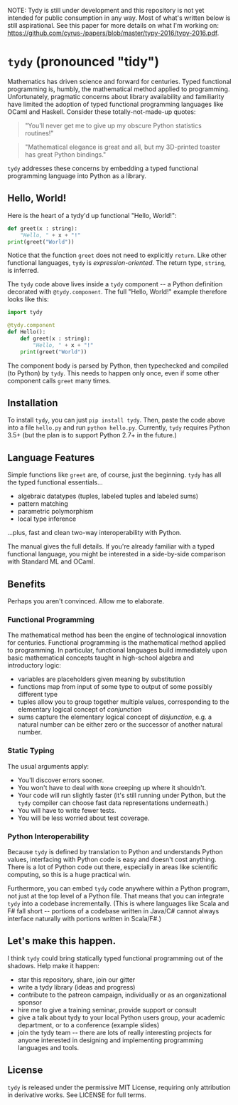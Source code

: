 NOTE: Tydy is still under development and this repository is not yet intended for public consumption in any way. Most of what's written below is still aspirational. See this paper for more details on what I'm working on: https://github.com/cyrus-/papers/blob/master/typy-2016/typy-2016.pdf.

`tydy` (pronounced "tidy") 
==========================
Mathematics has driven science and  forward for centuries. Typed functional programming is, humbly, the mathematical method applied to programming. Unfortunately, pragmatic concerns about library availability and familiarity have limited the adoption of typed functional programming languages like OCaml and Haskell. Consider these totally-not-made-up quotes:

> "You'll never get me to give up my obscure Python statistics routines!"

> "Mathematical elegance is great and all, but my 3D-printed toaster has great Python bindings."

`tydy` addresses these concerns by embedding a typed functional programming language into Python as a library.

Hello, World!
-------------
Here is the heart of a tydy'd up functional "Hello, World!":
```python
def greet(x : string): 
    "Hello, " + x + "!"
print(greet("World"))
```
Notice that the function `greet` does not need to explicitly `return`. Like other functional languages, `tydy` is *expression-oriented*. The return type, `string`, is inferred.

The `tydy` code above lives inside a `tydy` component -- a Python definition decorated with `@tydy.component`. The full "Hello, World!" example therefore looks like this:
```python 
import tydy

@tydy.component
def Hello():
    def greet(x : string): 
        "Hello, " + x + "!"
    print(greet("World"))
```
The component body is parsed by Python, then typechecked and compiled (to Python) by `tydy`. This needs to happen only once, even if some other component calls `greet` many times.

Installation
------------
To install `tydy`, you can just `pip install tydy`. Then, paste the code above into a file `hello.py` and run `python hello.py`. Currently, `tydy` requires Python 3.5+ (but the plan is to support Python 2.7+ in the future.)

Language Features
-----------------
Simple functions like `greet` are, of course, just the beginning. `tydy` has all the typed functional essentials... 
* algebraic datatypes (tuples, labeled tuples and labeled sums)
* pattern matching
* parametric polymorphism
* local type inference

...plus, fast and clean two-way interoperability with Python. 

The manual gives the full details. If you're already familiar with a typed functional language, you might be interested in a side-by-side comparison with Standard ML and OCaml.

Benefits
--------
Perhaps you aren't convinced. Allow me to elaborate.

### Functional Programming
The mathematical method has been the engine of technological innovation for centuries. Functional programming is the mathematical method applied to programming. In particular, functional languages build immediately upon basic mathematical concepts taught in high-school algebra and introductory logic:

* variables are placeholders given meaning by substitution
* functions map from input of some type to output of some possibly different type
* tuples allow you to group together multiple values, corresponding to the elementary logical concept of *conjunction*
* sums capture the elementary logical concept of *disjunction*, e.g. a natural number can be either zero or the successor of another natural number.

### Static Typing
The usual arguments apply:
* You'll discover errors sooner.
* You won't have to deal with `None` creeping up where it shouldn't.
* Your code will run slightly faster (it's still running under Python, but the `tydy` compiler can choose fast data representations underneath.)
* You will have to write fewer tests.
* You will be less worried about test coverage.

### Python Interoperability
Because `tydy` is defined by translation to Python and understands Python values, interfacing with Python code is easy and doesn't cost anything. There is a lot of Python code out there, especially in areas like scientific computing, so this is a huge practical win.

Furthermore, you can embed `tydy` code anywhere within a Python program, not just at the top level of a Python file. That means that you can integrate `tydy` into a codebase incrementally. (This is where languages like Scala and F# fall short -- portions of a codebase written in Java/C# cannot always interface naturally with portions written in Scala/F#.)

Let's make this happen.
-----------------------
I think `tydy` could bring statically typed functional programming out of the shadows. Help make it happen:
* star this repository, share, join our gitter
* write a tydy library (ideas and progress)
* contribute to the patreon campaign, individually or as an organizational sponsor
* hire me to give a training seminar, provide support or consult
* give a talk about tydy to your local Python users group, your academic department, or to a conference (example slides)
* join the tydy team -- there are lots of really interesting projects for anyone interested in designing and implementing programming languages and tools. 

License
-------
`tydy` is released under the permissive MIT License, requiring only attribution in derivative works. See LICENSE for full terms.

